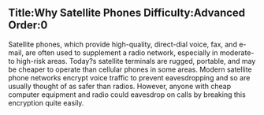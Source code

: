 Title:Why Satellite Phones
Difficulty:Advanced
Order:0
---
<p>Satellite phones, which provide high-quality, direct-dial voice, fax, and e-mail, are often used to supplement a radio network, especially in moderate- to high-risk areas. Today?s satellite terminals are rugged, portable, and may be cheaper to operate than cellular phones in some areas. Modern satellite phone networks encrypt voice traffic to prevent eavesdropping and so are usually thought of as safer than radios. However, anyone with cheap computer equipment and radio could eavesdrop on calls by breaking this encryption quite easily.</p>